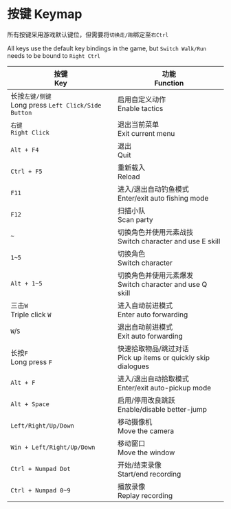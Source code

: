 # 按键 Keymap

所有按键采用游戏默认键位，但需要将`切换走/跑`绑定至`右Ctrl`

All keys use the default key bindings in the game, but `Switch Walk/Run` needs
to be bound to `Right Ctrl`

| 按键<br>Key                                            | 功能<br>Function                                                 |
| ------------------------------------------------------ | ---------------------------------------------------------------- |
| 长按`左键/侧键`<br>Long press `Left Click/Side Button` | 启用自定义动作<br>Enable tactics                                 |
| `右键`<br>`Right Click`                                | 退出当前菜单<br>Exit current menu                                |
| `Alt + F4`                                             | 退出<br>Quit                                                     |
| `Ctrl + F5`                                            | 重新载入<br>Reload                                               |
| `F11`                                                  | 进入/退出自动钓鱼模式<br>Enter/exit auto fishing mode            |
| `F12`                                                  | 扫描小队<br>Scan party                                           |
| `~`                                                    | 切换角色并使用元素战技<br>Switch character and use E skill       |
| `1~5`                                                  | 切换角色<br>Switch character                                     |
| `Alt + 1~5`                                            | 切换角色并使用元素爆发<br>Switch character and use Q skill       |
| 三击`W`<br>Triple click `W`                            | 进入自动前进模式<br>Enter auto forwarding                        |
| `W`/`S`                                                | 退出自动前进模式<br>Exit auto forwarding                         |
| 长按`F`<br>Long press `F`                              | 快速拾取物品/跳过对话<br>Pick up items or quickly skip dialogues |
| `Alt + F`                                              | 进入/退出自动拾取模式<br>Enter/exit auto-pickup mode             |
| `Alt + Space`                                          | 启用/停用改良跳跃<br>Enable/disable better-jump                  |
| `Left/Right/Up/Down`                                   | 移动摄像机<br>Move the camera                                    |
| `Win + Left/Right/Up/Down`                             | 移动窗口<br>Move the window                                      |
| `Ctrl + Numpad Dot`                                    | 开始/结束录像<br>Start/end recording                             |
| `Ctrl + Numpad 0~9`                                    | 播放录像<br>Replay recording                                     |
